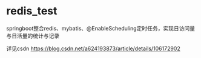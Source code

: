 # redis_test
springboot整合redis、mybatis、@EnableScheduling定时任务，实现日访问量与日活量的统计与记录

详见csdn https://blog.csdn.net/a624193873/article/details/106172902
